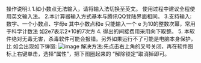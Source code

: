 操作说明:\\
1.如小数点无法输入，请将输入法切换至英文。
使用过程中建议全程使用英文输入法。
2.本计算器输入方式基本与腾讯QQ登陆界面相同。
3.支持输入:数字、一个小数点、字母e
其中小数点和e 只能输入一个
e 为10的整数次幂，常用于科学计数法
如2e7表示2*10的7次方
4. 得出的间接费用采用向下取整。
5. 本软件绝对无毒无害，杀毒软件可能会报错。另外如果运行不了可能是电脑本身保护，比
如会出现如下弹窗:
![image](https://github.com/user-attachments/assets/0cf0d833-687a-41f5-a167-44d243f57e6e)
解决方法:先点击右上角的叉号关闭，再在软件图标上右键单击，选择“属性”，把下图圈起来的
“解除锁定”取消掉即可。


